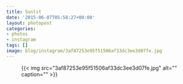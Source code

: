 ```yaml
---
title: Sunlit
date: '2015-06-07T05:58:27+00:00'
layout: photopost
categories:
- photos
- instagram
tags: []
image: blog/instagram/3af87253e95f51506af33dc3ee3d07fe.jpg
---
```


<figure class="photo photo--square">
  {{< img src="3af87253e95f51506af33dc3ee3d07fe.jpg" alt="" caption="" >}}

</figure>



